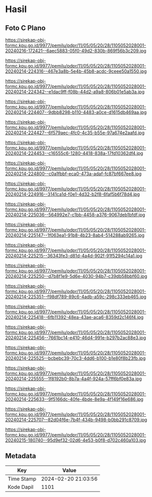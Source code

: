 # Hasil

## Foto C Plano

https://sirekap-obj-formc.kpu.go.id/9977/pemilu/pdpr/11/05/05/20/28/1105052028001-20240216-172421--6aec5883-05f0-49d2-830b-869f56b3c209.jpg

https://sirekap-obj-formc.kpu.go.id/9977/pemilu/pdpr/11/05/05/20/28/1105052028001-20240214-224316--467e3a8b-5e4b-45b8-acdc-9ceee50a1550.jpg

https://sirekap-obj-formc.kpu.go.id/9977/pemilu/pdpr/11/05/05/20/28/1105052028001-20240214-224342--e1dac9ff-f08b-44d2-a9a8-806b01e5ab3a.jpg

https://sirekap-obj-formc.kpu.go.id/9977/pemilu/pdpr/11/05/05/20/28/1105052028001-20240214-224407--9dbb8298-b110-4483-a0ce-d1615db469aa.jpg

https://sirekap-obj-formc.kpu.go.id/9977/pemilu/pdpr/11/05/05/20/28/1105052028001-20240214-224427--6f579aec-4fc0-4c35-b55e-97a674e2aafd.jpg

https://sirekap-obj-formc.kpu.go.id/9977/pemilu/pdpr/11/05/05/20/28/1105052028001-20240214-224453--c16555c6-1280-4418-838a-17fd10362df4.jpg

https://sirekap-obj-formc.kpu.go.id/9977/pemilu/pdpr/11/05/05/20/28/1105052028001-20240214-224800--c0a1fbbf-eca0-473a-adaf-fc87bf667ee8.jpg

https://sirekap-obj-formc.kpu.go.id/9977/pemilu/pdpr/11/05/05/20/28/1105052028001-20240214-224916--3141ca1d-f0e1-4d32-b2f8-6faf5b6f78d4.jpg

https://sirekap-obj-formc.kpu.go.id/9977/pemilu/pdpr/11/05/05/20/28/1105052028001-20240214-225036--564992e7-c1bb-4458-a376-9067deb1bfdf.jpg

https://sirekap-obj-formc.kpu.go.id/9977/pemilu/pdpr/11/05/05/20/28/1105052028001-20240214-225147--1f063ea1-91b8-4b23-8ab4-514288ab9265.jpg

https://sirekap-obj-formc.kpu.go.id/9977/pemilu/pdpr/11/05/05/20/28/1105052028001-20240214-225215--36343fe3-d81d-4a4d-902f-91f5294c14a1.jpg

https://sirekap-obj-formc.kpu.go.id/9977/pemilu/pdpr/11/05/05/20/28/1105052028001-20240214-225250--d7b8f1e9-5d6e-4030-94b7-c39db58bbf60.jpg

https://sirekap-obj-formc.kpu.go.id/9977/pemilu/pdpr/11/05/05/20/28/1105052028001-20240214-225351--f98df789-89c6-4adb-a59c-298c333eb465.jpg

https://sirekap-obj-formc.kpu.go.id/9977/pemilu/pdpr/11/05/05/20/28/1105052028001-20240214-225418--6fb11392-48ea-43ae-aca6-8359d2c146f4.jpg

https://sirekap-obj-formc.kpu.go.id/9977/pemilu/pdpr/11/05/05/20/28/1105052028001-20240214-225456--7661bc14-e410-46d4-991e-b297b2ac88e3.jpg

https://sirekap-obj-formc.kpu.go.id/9977/pemilu/pdpr/11/05/05/20/28/1105052028001-20240214-225525--bcbebc39-70c3-4dd6-b100-b1e80f8b23fb.jpg

https://sirekap-obj-formc.kpu.go.id/9977/pemilu/pdpr/11/05/05/20/28/1105052028001-20240214-225555--1f8192b0-8b7a-4a4f-924a-57ff6bf0e83a.jpg

https://sirekap-obj-formc.kpu.go.id/9977/pemilu/pdpr/11/05/05/20/28/1105052028001-20240214-225633--9f5166dc-40fe-4bde-8e9a-4f149f16e686.jpg

https://sirekap-obj-formc.kpu.go.id/9977/pemilu/pdpr/11/05/05/20/28/1105052028001-20240214-225707--82d04f6e-7b4f-434b-9498-b0bb291c8709.jpg

https://sirekap-obj-formc.kpu.go.id/9977/pemilu/pdpr/11/05/05/20/28/1105052028001-20240215-180740--95d9ef32-02d6-4e53-b0f8-d702c460a103.jpg


## Metadata

| Key        | Value               |
| ---------- | ------------------- |
| Time Stamp | 2024-02-20 21:03:56 |
| Kode Dapil | 1101                |



